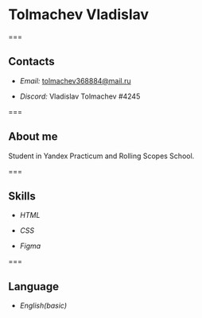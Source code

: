 # **Tolmachev Vladislav**

===

## **Contacts**

- _Email:_ tolmachev368884@mail.ru

- _Discord:_ Vladislav Tolmachev #4245

===

## **About me**

Student in Yandex Practicum and Rolling Scopes School.

===

## **Skills**

- _HTML_

- _CSS_

- _Figma_

===

## **Language**

- _English(basic)_
